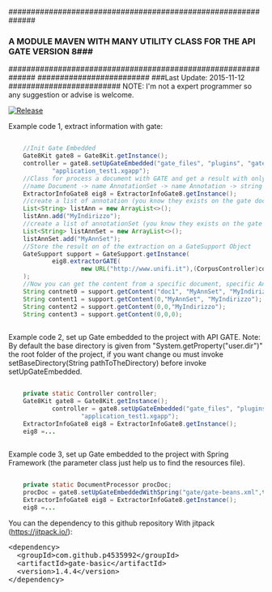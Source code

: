 ##############################################################
### A MODULE MAVEN WITH MANY UTILITY CLASS FOR THE API GATE VERSION 8###
##############################################################
#########################
###Last Update: 2015-11-12
#########################
NOTE: I'm not a expert programmer so any suggestion or advise is welcome.

[![Release](https://img.shields.io/github/release/p4535992/gate-basic.svg?label=maven)](https://jitpack.io/p4535992/gate-basic)

Example code 1, extract information with gate:
```java

    //Init Gate Embedded
    Gate8Kit gate8 = Gate8Kit.getInstance();
    controller = gate8.setUpGateEmbedded("gate_files", "plugins", "gate.xml", "user-gate.xml", "gate.session",
            "application_test1.xgapp");
    //Class for process a document with GATE and get a result with only the st ring value
    //name Document -> name AnnotationSet -> name Annotation -> string content.
    ExtractorInfoGate8 eig8 = ExtractorInfoGate8.getInstance();
    //create a list of annotation (you know they exists on the gate document,otherwise you get null result).....
    List<String> listAnn = new ArrayList<>();
    listAnn.add("MyIndirizzo");
    //create a list of annotationSet (you know they exists on the gate document,otherwise you get null result).....
    List<String> listAnnSet = new ArrayList<>();
    listAnnSet.add("MyAnnSet");
    //Store the result on of the extraction on a GateSupport Object
    GateSupport support = GateSupport.getInstance(
            eig8.extractorGATE(
                    new URL("http://www.unifi.it"),(CorpusController)controller,"corpus_test_1",listAnn,listAnnSet,true)
    );
    //Now you can get the content from a specific document, specific AnnotationSet, specific Annotation.
    String contnet0 = support.getContent("doc1", "MyAnnSet", "MyIndirizzo");
    String content1 = support.getContent(0,"MyAnnSet", "MyIndirizzo");
    String content2 = support.getContent(0,0,"MyIndirizzo");
    String content3 = support.getContent(0,0,0); 
    
```
Example code 2, set up Gate embedded to the project with API GATE.
Note: By default the base directory is given from "System.getProperty("user.dir")" the root folder of the project, if
you want change ou must invoke setBaseDirectory(String pathToTheDirectory) before invoke setUpGateEmbedded.

```java

    private static Controller controller;
    Gate8Kit gate8 = Gate8Kit.getInstance();
            controller = gate8.setUpGateEmbedded("gate_files", "plugins", "gate.xml", "user-gate.xml", "gate.session",
                    "application_test1.xgapp");
    ExtractorInfoGate8 eig8 = ExtractorInfoGate8.getInstance();
    eig8 =...
    
```
Example code 3, set up Gate embedded to the project with Spring Framework (the parameter class just help us to find the
resources file).

```java

    private static DocumentProcessor procDoc;
    procDoc = gate8.setUpGateEmbeddedWithSpring("gate/gate-beans.xml",this.getClass(),"documentProcessor");
    ExtractorInfoGate8 eig8 = ExtractorInfoGate8.getInstance();
    eig8 =...
```


You can the dependency to this github repository With jitpack (https://jitpack.io/):

<!-- Put the Maven coordinates in your HTML: -->
 <pre class="prettyprint">&lt;dependency&gt;
  &lt;groupId&gt;com.github.p4535992&lt;/groupId&gt;
  &lt;artifactId&gt;gate-basic&lt;/artifactId&gt;
  &lt;version&gt;<span id="latest_release">1.4.4</span>&lt;/version&gt;
&lt;/dependency&gt;  </pre>

<!-- Add this script to update "latest_release" span to latest version -->
<script>
      var user = 'p4535992'; // Replace with your user/repo
      var repo = 'gate-basic'

      var xmlhttp = new XMLHttpRequest();
      xmlhttp.onreadystatechange = function() {
          if (xmlhttp.readyState == 4 && xmlhttp.status == 200) {
              var myArr = JSON.parse(xmlhttp.responseText);
              populateRelease(myArr);
          }
      }
      xmlhttp.open("GET", "https://api.github.com/repos/" user + "/" + repo + "/releases", true);
      xmlhttp.send();

      function populateRelease(arr) {
          var release = arr[0].tag_name;
          document.getElementById("latest_release").innerHTML = release;
      }
</script>
